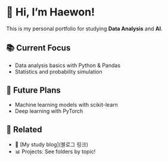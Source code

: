 # 👋 Hi, I’m Haewon!

This is my personal portfolio for studying **Data Analysis** and **AI**.

## 📚 Current Focus
- Data analysis basics with Python & Pandas
- Statistics and probability simulation

## 🧠 Future Plans
- Machine learning models with scikit-learn
- Deep learning with PyTorch

## 🔗 Related
- 📖 [My study blog](블로그 링크)
- 📊 Projects: See folders by topic!
